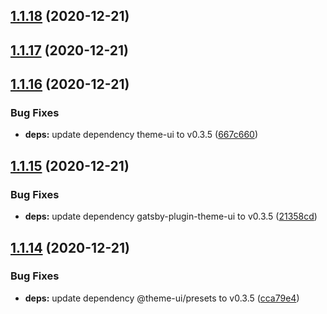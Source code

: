 ## [1.1.18](https://github.com/dds/bosabosa.org/compare/v1.1.17...v1.1.18) (2020-12-21)



## [1.1.17](https://github.com/dds/bosabosa.org/compare/v1.1.16...v1.1.17) (2020-12-21)



## [1.1.16](https://github.com/dds/bosabosa.org/compare/v1.1.15...v1.1.16) (2020-12-21)


### Bug Fixes

* **deps:** update dependency theme-ui to v0.3.5 ([667c660](https://github.com/dds/bosabosa.org/commit/667c6601488d879567be095af618de91cb31dedf))



## [1.1.15](https://github.com/dds/bosabosa.org/compare/v1.1.14...v1.1.15) (2020-12-21)


### Bug Fixes

* **deps:** update dependency gatsby-plugin-theme-ui to v0.3.5 ([21358cd](https://github.com/dds/bosabosa.org/commit/21358cd1ecd45a7794b3e5185805cfd050f16bef))



## [1.1.14](https://github.com/dds/bosabosa.org/compare/v1.1.13...v1.1.14) (2020-12-21)


### Bug Fixes

* **deps:** update dependency @theme-ui/presets to v0.3.5 ([cca79e4](https://github.com/dds/bosabosa.org/commit/cca79e49149551bef31f1438b1e17db7f166f9b1))



